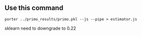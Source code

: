 ## Use this command

`porter ../primo_results/primo.pkl --js --pipe > estimator.js`

sklearn need to downgrade to 0.22
